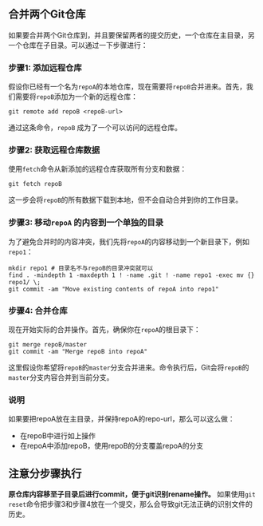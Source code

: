 ## 合并两个Git仓库
如果要合并两个Git仓库到，并且要保留两者的提交历史，一个仓库在主目录，另一个仓库在子目录。可以通过一下步骤进行：
### 步骤1: 添加远程仓库
假设你已经有一个名为`repoA`的本地仓库，现在需要将`repoB`合并进来。首先，我们需要将`repoB`添加为一个新的远程仓库：
```shell
git remote add repoB <repoB-url>
```
通过这条命令，`repoB` 成为了一个可以访问的远程仓库。
### 步骤2: 获取远程仓库数据
使用`fetch`命令从新添加的远程仓库获取所有分支和数据：
```shell
git fetch repoB
```
这一步会将`repoB`的所有数据下载到本地，但不会自动合并到你的工作目录。
### 步骤3: 移动`repoA` 的内容到一个单独的目录
为了避免合并时的内容冲突，我们先将`repoA`的内容移动到一个新目录下，例如`repo1`：
```shell
mkdir repo1 # 目录名不与repoB的目录冲突就可以
find . -mindepth 1 -maxdepth 1 ! -name .git ! -name repo1 -exec mv {} repo1/ \;
git commit -am "Move existing contents of repoA into repo1"
```
### 步骤4: 合并仓库
现在开始实际的合并操作。首先，确保你在`repoA`的根目录下：
```shell
git merge repoB/master
git commit -am "Merge repoB into repoA"
```
这里假设你希望将`repoB`的`master`分支合并进来。命令执行后，Git会将`repoB`的`master`分支内容合并到当前分支。
### 说明
如果要把repoA放在主目录，并保持repoA的repo-url，那么可以这么做：
* 在repoB中进行如上操作
* 在repoA中添加repoB，使用repoB的分支覆盖repoA的分支
## 注意分步骤执行
**原仓库内容移至子目录后进行commit，便于git识别rename操作。** 如果使用`git reset`命令把步骤3和步骤4放在一个提交，那么会导致git无法正确的识别文件的历史。